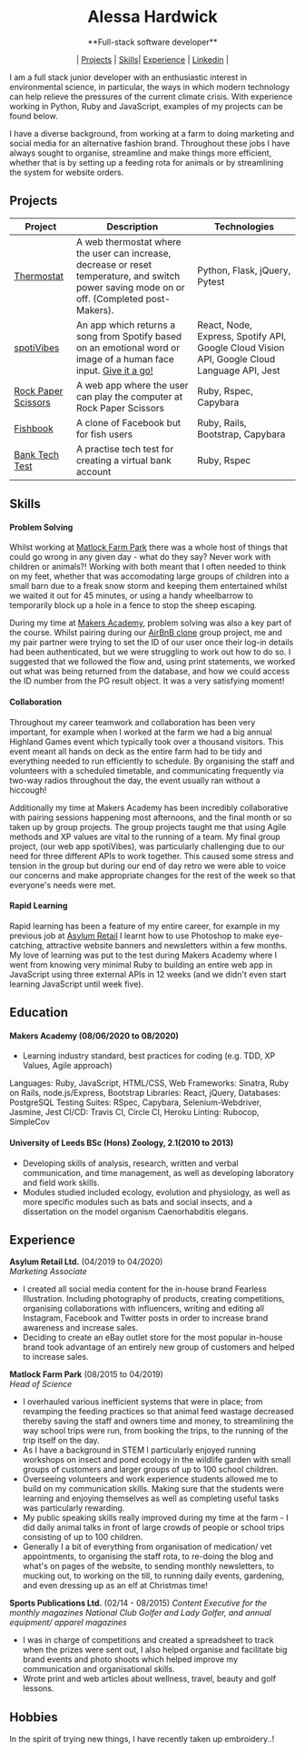 <div align="center">
  <h1>Alessa Hardwick</h1>
  **Full-stack software developer**<br>
    
| [Projects](https://github.com/alessa-lou/CV/blob/master/README.md#projects) | [Skills](https://github.com/alessa-lou/CV/blob/master/README.md#skills)| [Experience](https://github.com/alessa-lou/CV/blob/master/README.md#experience) | [Linkedin](https://www.linkedin.com/in/alessa-hardwick-13701282) |
  <br>
</div>


I am a full stack junior developer with an enthusiastic interest in environmental science, in particular, the ways in which modern technology can help relieve the pressures of the current climate crisis. With experience working in Python, Ruby and JavaScript, examples of my projects can be found below.

I have a diverse background, from working at a farm to doing marketing and social media for an alternative fashion brand. Throughout these jobs I have always sought to organise, streamline and make things more efficient, whether that is by setting up a feeding rota for animals or by streamlining the system for website orders. 

## Projects

|Project        |Description                                           |Technologies              |
|----------|------------------------------------------------------|----------------------------------------|
|[Thermostat](https://github.com/alessa-lou/Thermostat_python)| A web thermostat where the user can increase, decrease or reset temperature, and switch power saving mode on or off. (Completed post-Makers). | Python, Flask, jQuery, Pytest |
|[spotiVibes](https://github.com/mirimichaelson/spotiVibes)| An app which returns a song from Spotify based on an emotional word or image of a human face input. [Give it a go!](http://spotivibes.surge.sh) | React, Node, Express, Spotify API, Google Cloud Vision API, Google Cloud Language API, Jest |
| [Rock Paper Scissors](https://github.com/alessa-lou/rps-challenge)| A web app where the user can play the computer at Rock Paper Scissors| Ruby, Rspec, Capybara |
|[Fishbook](https://github.com/stupot1/acebook-ciao-pescao)| A clone of Facebook but for fish users | Ruby, Rails, Bootstrap, Capybara |
|[Bank Tech Test](https://github.com/alessa-lou/bank_tech_test) | A practise tech test for creating a virtual bank account | Ruby, Rspec |


## Skills

#### Problem Solving

Whilst working at [Matlock Farm Park](https://matlockfarmpark.co.uk) there was a whole host of things that could go wrong in any given day - what do they say? Never work with children or animals?! Working with both meant that I often needed to think on my feet, whether that was accomodating large groups of children into a small barn due to a freak snow storm and keeping them entertained whilst we waited it out for 45 minutes, or using a handy wheelbarrow to temporarily block up a hole in a fence to stop the sheep escaping.

During my time at [Makers Academy](https://makers.tech), problem solving was also a key part of the course. Whilst pairing during our [AirBnB clone](https://github.com/04alexklink/makersbnb) group project, me and my pair partner were trying to set the ID of our user once their log-in details had been authenticated, but we were struggling to work out how to do so. I suggested that we followed the flow and, using print statements, we worked out what was being returned from the database, and how we could access the ID number from the PG result object. It was a very satisfying moment!


#### Collaboration

Throughout my career teamwork and collaboration has been very important, for example when I worked at the farm we had a big annual Highland Games event which typically took over a thousand visitors. This event meant all hands on deck as the entire farm had to be tidy and everything needed to run efficiently to schedule. By organising the staff and volunteers with a scheduled timetable, and communicating frequently via two-way radios throughout the day, the event usually ran without a hiccough! 

Additionally my time at Makers Academy has been incredibly collaborative with pairing sessions happening most afternoons, and the final month or so taken up by group projects. The group projects taught me that using Agile methods and XP values are vital to the running of a team. My final group project, (our web app spotiVibes), was particularly challenging due to our need for three different APIs to work together. This caused some stress and tension in the group but during our end of day retro we were able to voice our concerns and make appropriate changes for the rest of the week so that everyone's needs were met.

#### Rapid Learning

Rapid learning has been a feature of my entire career, for example in my previous job at [Asylum Retail](https://www.damagedsociety.co.uk) I learnt how to use Photoshop to make eye-catching, attractive website banners and newsletters within a few months. My love of learning was put to the test during Makers Academy where I went from knowing very minimal Ruby to building an entire web app in JavaScript using three external APIs in 12 weeks (and we didn't even start learning JavaScript until week five).

## Education

#### Makers Academy (08/06/2020 to 08/2020)
- Learning industry standard, best practices for coding (e.g. TDD, XP Values, Agile approach)

Languages: Ruby, JavaScript, HTML/CSS,
Web Frameworks: Sinatra, Ruby on Rails, node.js/Express, Bootstrap
Libraries: React, jQuery,
Databases: PostgreSQL
Testing Suites: RSpec, Capybara, Selenium-Webdriver, Jasmine, Jest
CI/CD: Travis CI, Circle CI, Heroku
Linting: Rubocop, SimpleCov

#### University of Leeds BSc (Hons) Zoology, 2.1(2010 to 2013)
- Developing skills of analysis, research, written and verbal communication, and time management, as well as developing laboratory and field work skills. 
- Modules studied included ecology, evolution and physiology, as well as more specific modules such as bats and social insects, and a dissertation on the model organism Caenorhabditis elegans.

## Experience

**Asylum Retail Ltd.** (04/2019 to 04/2020)    
*Marketing Associate* 
- I created all social media content for the in-house brand Fearless Illustration. Including photography of products, creating competitions, organising collaborations with influencers, writing and editing all Instagram, Facebook and Twitter posts in order to increase brand awareness and increase sales.
- Deciding to create an eBay outlet store for the most popular in-house brand took advantage of an entirely new group of customers and helped to increase sales.

**Matlock Farm Park** (08/2015 to 04/2019)   
*Head of Science*  
- I overhauled various inefficient systems that were in place; from revamping the feeding practices so that animal feed wastage decreased thereby saving the staff and owners time and money, to streamlining the way school trips were run, from booking the trips, to the running of the trip itself on the day. 
- As I have a background in STEM I particularly enjoyed running workshops on insect and pond ecology in the wildlife garden with small groups of customers and larger groups of up to 100 school children.
- Overseeing volunteers and work experience students allowed me to build on my communication skills. Making sure that the students were learning and enjoying themselves as well as completing useful tasks was particularly rewarding.
- My public speaking skills really improved during my time at the farm - I did daily animal talks in front of large crowds of people or school trips consisting of up to 100 children.
- Generally I a bit of everything from organisation of medication/ vet appointments, to organising the staff rota, to re-doing the blog and what's on pages of the website, to sending monthly newsletters, to mucking out, to working on the till, to running daily events, gardening, and even dressing up as an elf at Christmas time!

**Sports Publications Ltd.** (02/14 - 08/2015)
*Content Executive for the monthly magazines National Club Golfer and Lady Golfer, and annual equipment/ apparel magazines*  

- I was in charge of competitions and created a spreadsheet to track when the prizes were sent out, I also helped organise and facilitate big brand events and photo shoots which
helped improve my communication and organisational skills.
- Wrote print and web articles about wellness, travel, beauty and golf lessons.


## Hobbies

In the spirit of trying new things, I have recently taken up embroidery..!
